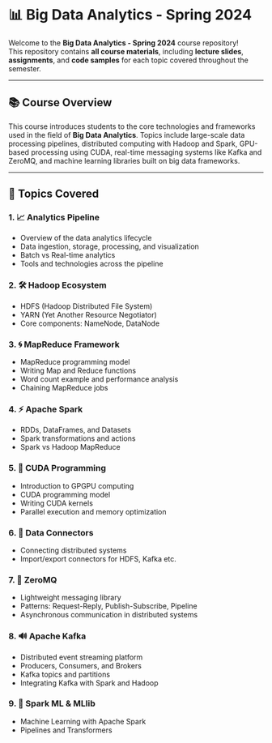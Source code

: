 # 📊 Big Data Analytics - Spring 2024

Welcome to the **Big Data Analytics - Spring 2024** course repository!  
This repository contains **all course materials**, including **lecture slides**, **assignments**, and **code samples** for each topic covered throughout the semester.

---

## 📚 Course Overview

This course introduces students to the core technologies and frameworks used in the field of **Big Data Analytics**. Topics include large-scale data processing pipelines, distributed computing with Hadoop and Spark, GPU-based processing using CUDA, real-time messaging systems like Kafka and ZeroMQ, and machine learning libraries built on big data frameworks.

---

## 🧭 Topics Covered

### 1. 📈 Analytics Pipeline
- Overview of the data analytics lifecycle
- Data ingestion, storage, processing, and visualization
- Batch vs Real-time analytics
- Tools and technologies across the pipeline

### 2. 🛠️ Hadoop Ecosystem
- HDFS (Hadoop Distributed File System)
- YARN (Yet Another Resource Negotiator)
- Core components: NameNode, DataNode


### 3. 🌀 MapReduce Framework
- MapReduce programming model
- Writing Map and Reduce functions
- Word count example and performance analysis
- Chaining MapReduce jobs

### 4. ⚡ Apache Spark
- RDDs, DataFrames, and Datasets
- Spark transformations and actions
- Spark vs Hadoop MapReduce

### 5. 🚀 CUDA Programming
- Introduction to GPGPU computing
- CUDA programming model
- Writing CUDA kernels
- Parallel execution and memory optimization

### 6. 🔗 Data Connectors
- Connecting distributed systems
- Import/export connectors for HDFS, Kafka etc.

### 7. 📡 ZeroMQ
- Lightweight messaging library
- Patterns: Request-Reply, Publish-Subscribe, Pipeline
- Asynchronous communication in distributed systems

### 8. 🔊 Apache Kafka
- Distributed event streaming platform
- Producers, Consumers, and Brokers
- Kafka topics and partitions
- Integrating Kafka with Spark and Hadoop

### 9. 🤖 Spark ML & MLlib
- Machine Learning with Apache Spark
- Pipelines and Transformers




